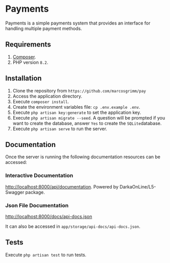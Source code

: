 # Payments

Payments is a simple payments system that provides an interface for handling multiple payment methods.


## Requirements 

1.  [Composer](http://getcomposer.org/).
2. PHP version `8.2`.

## Installation
1. Clone the repository from `https://github.com/marcosgrimm/pay`
2. Access the application directory.
3. Execute `composer install`.
4. Create the environment variables file: `cp .env.example .env`.
5. Execute `php artisan key:generate` to set the application key.
6. Execute `php artisan migrate --seed`. A question will be prompted if you want to create the database, answer `Yes` to create the `SQLite`database.
7. Execute `php artisan serve` to run the server. 

## Documentation
Once the server is running the following documentation resources can be accessed:

### Interactive Documentation 
[http://localhost:8000/api/documentation](http://localhost:8000/api/documentation). 
Powered by DarkaOnLine/L5-Swagger package.


### Json File Documentation 
[http://localhost:8000/docs/api-docs.json](http://localhost:8000/docs/api-docs.json)

It can also be accessed in `app/storage/api-docs/api-docs.json`.

## Tests

Execute `php artisan test` to run tests. 

# 
